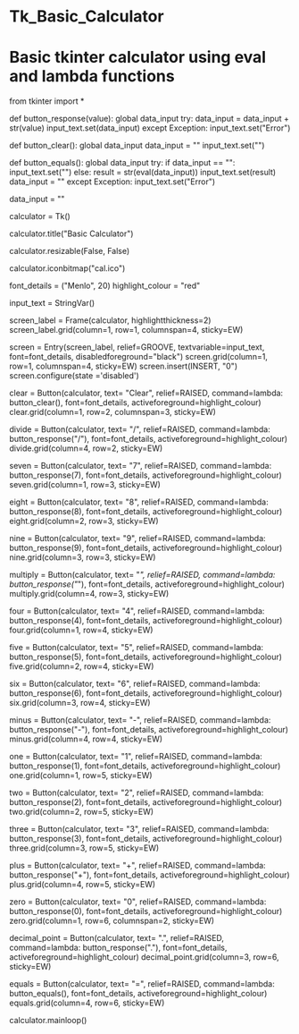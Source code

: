 # Tk_Basic_Calculator

# Basic tkinter calculator using eval and lambda functions

from tkinter import *

def button_response(value):
    global data_input
    try:
        data_input = data_input + str(value)
        input_text.set(data_input)
    except Exception:
        input_text.set("Error")

def button_clear(): 
    global data_input 
    data_input = ""
    input_text.set("")
    
def button_equals():
    global data_input
    try:
        if data_input == "":
            input_text.set("")
        else:
            result = str(eval(data_input))
            input_text.set(result)
            data_input = ""
    except Exception:
        input_text.set("Error")
 
data_input = "" 
 
calculator = Tk()

calculator.title("Basic Calculator")

calculator.resizable(False, False)

calculator.iconbitmap("cal.ico")

font_details = ("Menlo", 20)
highlight_colour = "red"

input_text = StringVar()

screen_label = Frame(calculator, highlightthickness=2)
screen_label.grid(column=1, row=1, columnspan=4, sticky=EW)

screen = Entry(screen_label, relief=GROOVE, textvariable=input_text, font=font_details, disabledforeground="black")
screen.grid(column=1, row=1, columnspan=4, sticky=EW)
screen.insert(INSERT, "0")
screen.configure(state ='disabled')

clear = Button(calculator, text= "Clear", relief=RAISED,
 command=lambda: button_clear(), font=font_details, activeforeground=highlight_colour)
clear.grid(column=1, row=2, columnspan=3, sticky=EW)

divide = Button(calculator, text= "/", relief=RAISED,
 command=lambda: button_response("/"), font=font_details, activeforeground=highlight_colour)
divide.grid(column=4, row=2, sticky=EW)

seven = Button(calculator, text= "7", relief=RAISED,
 command=lambda: button_response(7), font=font_details, activeforeground=highlight_colour)
seven.grid(column=1, row=3, sticky=EW)

eight = Button(calculator, text= "8", relief=RAISED,
 command=lambda: button_response(8), font=font_details, activeforeground=highlight_colour)
eight.grid(column=2, row=3, sticky=EW)

nine = Button(calculator, text= "9", relief=RAISED,
 command=lambda: button_response(9), font=font_details, activeforeground=highlight_colour)
nine.grid(column=3, row=3, sticky=EW)

multiply = Button(calculator, text= "*", relief=RAISED,
 command=lambda: button_response("*"), font=font_details, activeforeground=highlight_colour)
multiply.grid(column=4, row=3, sticky=EW)

four = Button(calculator, text= "4", relief=RAISED,
 command=lambda: button_response(4), font=font_details, activeforeground=highlight_colour)
four.grid(column=1, row=4, sticky=EW)

five = Button(calculator, text= "5", relief=RAISED,
 command=lambda: button_response(5), font=font_details, activeforeground=highlight_colour)
five.grid(column=2, row=4, sticky=EW)

six = Button(calculator, text= "6", relief=RAISED,
 command=lambda: button_response(6), font=font_details, activeforeground=highlight_colour)
six.grid(column=3, row=4, sticky=EW)

minus = Button(calculator, text= "-", relief=RAISED,
 command=lambda: button_response("-"), font=font_details, activeforeground=highlight_colour)
minus.grid(column=4, row=4, sticky=EW)

one = Button(calculator, text= "1", relief=RAISED,
 command=lambda: button_response(1), font=font_details, activeforeground=highlight_colour)
one.grid(column=1, row=5, sticky=EW)

two = Button(calculator, text= "2", relief=RAISED,
 command=lambda: button_response(2), font=font_details, activeforeground=highlight_colour)
two.grid(column=2, row=5, sticky=EW)

three = Button(calculator, text= "3", relief=RAISED,
 command=lambda: button_response(3), font=font_details, activeforeground=highlight_colour)
three.grid(column=3, row=5, sticky=EW)

plus = Button(calculator, text= "+", relief=RAISED,
 command=lambda: button_response("+"), font=font_details, activeforeground=highlight_colour)
plus.grid(column=4, row=5, sticky=EW)

zero = Button(calculator, text= "0", relief=RAISED,
 command=lambda: button_response(0), font=font_details, activeforeground=highlight_colour)
zero.grid(column=1, row=6, columnspan=2, sticky=EW)

decimal_point = Button(calculator, text= ".", relief=RAISED,
 command=lambda: button_response("."), font=font_details, activeforeground=highlight_colour)
decimal_point.grid(column=3, row=6, sticky=EW)

equals = Button(calculator, text= "=", relief=RAISED,
 command=lambda: button_equals(), font=font_details, activeforeground=highlight_colour)
equals.grid(column=4, row=6, sticky=EW)

calculator.mainloop()
